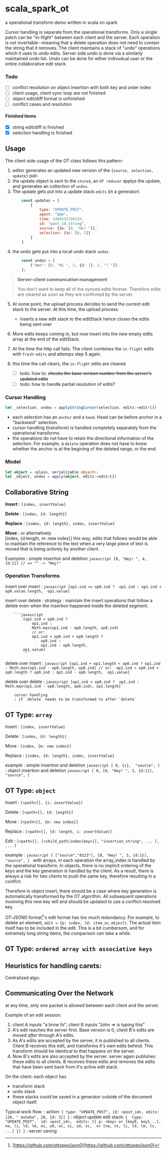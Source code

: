 # scala_spark_ot
a operational transform demo written in scala on spark

Cursor handling is separate from the operational transforms. Only a single patch can be "in-flight"
between each client and the server. Each operation is not invertable--meaning that a delete operation
does not need to contain the string that it removes. The client maintains a stack of "undo" operations
which it uses to undo edits. Server side undo is done via a similarly maintained undo list. Undo can
be done for either indivudual user or the entire collaborative edit stack.

### Todo
- [ ] conflict resolution on object insertion with both key and order index
- [ ] client usage, client sync loop are not finished
- [ ] object edit/diff format is unfinished
- [ ] conflict cases and resolution

#### Finished items
- [x] string edit/diff is finished
- [x] selection handling is finished

## Usage

The client side usage of the OT class follows this pattern:
1. editor generates an updated new version of the `{source, selection, update}` pair.
2. the update object is sent to the `store$`, an `OT reducer` applys the update, and 
generates an collection of `undos`. 
3. The update gets put into a update stack `edits` (in a generator)
    ```javascript
        const updates = [
            {
                type: "UPDATE_POST",
                agent: "$me",
                time: 1484535194324,
                id: "post_id_string",
                source: {$e: [0, "Hi! "]},
                selection: {$s: [0, 1]}
            }
        ]
    ```
4. the undo gets put into a local undo stack `undos`.
    ```javascript
        const undos = [
            {"$me": [0, "Hi ", 2, {d: 1}, 2, "! "]}
        ];
    ```
> **Server-client communcation management**
>
> You don't want to keep all of the synced edits forever. Therefore edits are cleared as soon
as they are confirmed by the server.

5. At some point, the upload process 
decides to send the current edit stack to the server. At this time, the upload process
    - inserts a new edit stack to the editStack hence closes the edits being sent over

6. More edits keeps coming in, but now insert into the new empty edits array at the end
of the editStack.

7. At the time the http call fails. The client combines the `in-flight` edits with `fresh-edits`
and attemps step 5 again.

8. this time the call clears, the `in-flight` edits are cleared.
    - [ ] todo: how to: ~~checks the base version number from the server's updated edits~~
    - [ ] todo: how to handle partial resolution of edits?

### Cursor Handling

```typescript
let _selection, undos = applyStringCursor(selection, edits:<edit>[])
```

- each selection has an `anchor` and a `head`. Head can be before anchor in a "backward" selection.
- cursor handling (transform) is handled completely separately from the operational transforms.
- the operations do not have to retain the directional information of the selection. For example, 
    a `delete` operation does not have to know whether the anchor is at the begining of the deleted
    range, or the end.


### Model

```typescript
let object = <plain, serializable object>;
let _object, undos = apply(object, edits:<edit>[])
```



## Collaborative String

**Insert**
: `[index, insertValue]`

**Delete**
: `[index, {d: length}]`

**Replace**
: `[index, {d: length}, index, insertValue]`

**Move**
: or alternatively\
    [index, {d:length, m: new index}]
    this way, edits that follows would be able to maintain the reference to 
    the text when a very large piece of text is moved that is being actively
    by another client.

Examples
: simple insertion and deletion
    ```javascript
    [0, "Hey! ", 4, {d:1}] // => "" -> "Hey!"
    ```



### Operation Transforms
        
insert over insert
        : ```javascript
            [op1.ind <= op0.ind ? 
                op1.ind :
                op1.ind + op0.value.length, 
            op1.value]
            ```
        
insert over delete
        : strategy
            : maintain the insert operations that follow a delete even when the
            insertion happened inside the deleted segment.
        
        ```javascript
            [op1.ind < op0.ind ?
                op1.ind :
                Math.max(op1.ind - op0.length, op0.ind)
                // or: 
                op1.ind < op0.ind + op0.length ?
                    op0.ind :
                    op1.ind - op0.length, 
            op1.value]
            ```
        
delete over insert
        : ```javascript
            [op1.ind + op1.length < op0.ind ?
                op1.ind :
                Math.max(op1.ind - op0.length, op0.ind)
                // or: 
                op1.ind < op0.ind + op0.length ?
                    op0.ind :
                    op1.ind - op0.length, 
            op1.value]
            ```
        
delete over delete
        : ```javascript
            [op1.ind < op0.ind ? 
                op1.ind :
                Math.max(op1.ind - op0.length, op0.ind),
            op1.length]
            ```
            
        cursor handling
        : if `delete` needs to be transformed to after `delete`


## OT Type: `array`

Insert
: `[index, insertValue]`

Delete
: `[index, {d: length}]`

Move
: `[index, {m: new index}]`

Replace
: `[index, {d: length}, index, insertValue]`

example
: simple insertion and deletion
    ```javascript
    [
        0, {i}, 
        "source", [
    ```
: object insertion and deletion
    ```javascript
    [
        0, [0, "Hey! ", 3, {d:1}], 
        "source", [
    ```

## OT Type: `object`

Insert
: `[<path>[], {i: insertValue}]`

Delete
: `[<path>[], {d: length}]`

Move
: `[<path>[], {m: new index}]`

Replace
: `[<path>[], {d: length, i: insertValue}]`

Edit
: `[<path>[], [<child_path|index|key>[], "insertion_string", ... ], ... ]`

example
: ```javascript
    [
        ["source","0123"], [0, "Hey! ", 3, {d:1}], 
        "source", [
    ```
with arrays, in each operation the array_index is handled by the operational 
transform. In objects, there is no implicit ordering of the keys and the key
generation is handled by the client. As a result, there is always a risk for 
two clients to push the same key, therefore resulting in a conflict.

Therefore in object insert, there should be a case where key generation is 
automatically transformed by the OT algorithm. All subsequent operations 
involving this new key will and should be updated to use a conflict-resolved 
key.

OT-JSON0 format[^ot-JSON-wiki]'s edit format has too much redundancy. For 
example, to delete an element, `edit = {p: index, ld: item_as_object}`. 
The actual item itself has to be included in the edit. This is a bit cumbersom,
and for extremely long string items, the comparison can take a while.


[^ot-JSON-wiki]: [https://github.com/ottypes/json0](https://github.com/ottypes/json0) 


## OT Type: `ordered array with associative keys`




## Heuristics for handling carets:

Centralized algo: 

## Communicating Over the Network

at any time, only one packet is allowed between each client and the server.

Example of an edit session:

1. client A inputs "a brow fo", client B inputs "John => is typing this"
2. A's edit reaches the server first. Base version is 0, client B's edits are moved *after* through A's edits.
3. As A's edits are accepted by the server, it is published to all clients. Client B receives this edit, and 
transforms it's own edits behind. This transform should be identical to that happens on the server.
4. Now B's edits are also accepted by the server. server again publishes these edits to all clients. B receives
these edits and removes the edits that have been sent back from it's active edit stack. 

On the client: each object has
- transform stack
- undo stack
- these stacks could be saved in a generator outside of the document object itself.

Typical work flow:
: action: 
    ```
        { type: "UPDATE_POST", id: <post_id>, edits: [20, " muhaha", 20, {d: 3}] }
    ```
: object update edit stack:
    ```
        { 
            type: "UPDATE_POST", 
            id: <post_id>, 
            edits: [{
                p: <key> or [key0, key1...],
                na, li, ld, lm, oi, od, oc, si, sd, sc, 
                    or [na, ns, li, ld, lm, lc, ...]
            }]
        }
    ```
: server saving 